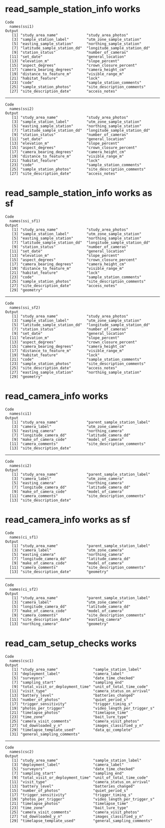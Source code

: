 # read_sample_station_info works

    Code
      names(ssi1)
    Output
       [1] "study_area_name"             "study_area_photos"          
       [3] "sample_station_label"        "utm_zone_sample_station"    
       [5] "easting_sample_station"      "northing_sample_station"    
       [7] "latitude_sample_station_dd"  "longitude_sample_station_dd"
       [9] "station_status"              "number_of_cameras"          
      [11] "set_date"                    "general_location"           
      [13] "elevation_m"                 "slope_percent"              
      [15] "aspect_degrees"              "crown_closure_percent"      
      [17] "camera_bearing_degrees"      "camera_height_cm"           
      [19] "distance_to_feature_m"       "visible_range_m"            
      [21] "habitat_feature"             "lock"                       
      [23] "code"                        "sample_station_comments"    
      [25] "sample_station_photos"       "site_description_comments"  
      [27] "site_description_date"       "access_notes"               

---

    Code
      names(ssi2)
    Output
       [1] "study_area_name"             "study_area_photos"          
       [3] "sample_station_label"        "utm_zone_sample_station"    
       [5] "easting_sample_station"      "northing_sample_station"    
       [7] "latitude_sample_station_dd"  "longitude_sample_station_dd"
       [9] "station_status"              "number_of_cameras"          
      [11] "set_date"                    "general_location"           
      [13] "elevation_m"                 "slope_percent"              
      [15] "aspect_degrees"              "crown_closure_percent"      
      [17] "camera_bearing_degrees"      "camera_height_cm"           
      [19] "distance_to_feature_m"       "visible_range_m"            
      [21] "habitat_feature"             "lock"                       
      [23] "code"                        "sample_station_comments"    
      [25] "sample_station_photos"       "site_description_comments"  
      [27] "site_description_date"       "access_notes"               

# read_sample_station_info works as sf

    Code
      names(ssi_sf1)
    Output
       [1] "study_area_name"             "study_area_photos"          
       [3] "sample_station_label"        "utm_zone_sample_station"    
       [5] "easting_sample_station"      "northing_sample_station"    
       [7] "latitude_sample_station_dd"  "longitude_sample_station_dd"
       [9] "station_status"              "number_of_cameras"          
      [11] "set_date"                    "general_location"           
      [13] "elevation_m"                 "slope_percent"              
      [15] "aspect_degrees"              "crown_closure_percent"      
      [17] "camera_bearing_degrees"      "camera_height_cm"           
      [19] "distance_to_feature_m"       "visible_range_m"            
      [21] "habitat_feature"             "lock"                       
      [23] "code"                        "sample_station_comments"    
      [25] "sample_station_photos"       "site_description_comments"  
      [27] "site_description_date"       "access_notes"               
      [29] "geometry"                   

---

    Code
      names(ssi_sf2)
    Output
       [1] "study_area_name"             "study_area_photos"          
       [3] "sample_station_label"        "utm_zone_sample_station"    
       [5] "latitude_sample_station_dd"  "longitude_sample_station_dd"
       [7] "station_status"              "number_of_cameras"          
       [9] "set_date"                    "general_location"           
      [11] "elevation_m"                 "slope_percent"              
      [13] "aspect_degrees"              "crown_closure_percent"      
      [15] "camera_bearing_degrees"      "camera_height_cm"           
      [17] "distance_to_feature_m"       "visible_range_m"            
      [19] "habitat_feature"             "lock"                       
      [21] "code"                        "sample_station_comments"    
      [23] "sample_station_photos"       "site_description_comments"  
      [25] "site_description_date"       "access_notes"               
      [27] "easting_sample_station"      "northing_sample_station"    
      [29] "geometry"                   

# read_camera_info works

    Code
      names(ci1)
    Output
       [1] "study_area_name"             "parent_sample_station_label"
       [3] "camera_label"                "utm_zone_camera"            
       [5] "easting_camera"              "northing_camera"            
       [7] "longitude_camera_dd"         "latitude_camera_dd"         
       [9] "make_of_camera_code"         "model_of_camera"            
      [11] "camera_comments"             "site_description_comments"  
      [13] "site_description_date"      

---

    Code
      names(ci2)
    Output
       [1] "study_area_name"             "parent_sample_station_label"
       [3] "camera_label"                "utm_zone_camera"            
       [5] "easting_camera"              "northing_camera"            
       [7] "longitude_camera_dd"         "latitude_camera_dd"         
       [9] "make_of_camera_code"         "model_of_camera"            
      [11] "camera_comments"             "site_description_comments"  
      [13] "site_description_date"      

# read_camera_info works as sf

    Code
      names(ci_sf1)
    Output
       [1] "study_area_name"             "parent_sample_station_label"
       [3] "camera_label"                "utm_zone_camera"            
       [5] "easting_camera"              "northing_camera"            
       [7] "longitude_camera_dd"         "latitude_camera_dd"         
       [9] "make_of_camera_code"         "model_of_camera"            
      [11] "camera_comments"             "site_description_comments"  
      [13] "site_description_date"       "geometry"                   

---

    Code
      names(ci_sf2)
    Output
       [1] "study_area_name"             "parent_sample_station_label"
       [3] "camera_label"                "utm_zone_camera"            
       [5] "longitude_camera_dd"         "latitude_camera_dd"         
       [7] "make_of_camera_code"         "model_of_camera"            
       [9] "camera_comments"             "site_description_comments"  
      [11] "site_description_date"       "easting_camera"             
      [13] "northing_camera"             "geometry"                   

# read_cam_setup_checks works

    Code
      names(csc1)
    Output
       [1] "study_area_name"                "sample_station_label"          
       [3] "deployment_label"               "camera_label"                  
       [5] "surveyors"                      "date_time_checked"             
       [7] "sampling_start"                 "sampling_end"                  
       [9] "total_visit_or_deployment_time" "unit_of_total_time_code"       
      [11] "visit_type"                     "camera_status_on_arrival"      
      [13] "battery_level"                  "batteries_changed"             
      [15] "number_of_photos"               "quiet_period_s"                
      [17] "trigger_sensitivity"            "trigger_timing_s"              
      [19] "photos_per_trigger"             "video_length_per_trigger_s"    
      [21] "timelapse_photos"               "timelapse_time"                
      [23] "time_zone"                      "bait_lure_type"                
      [25] "camera_visit_comments"          "camera_visit_photos"           
      [27] "sd_downloaded_y_n"              "images_classified_y_n"         
      [29] "timelapse_template_used"        "data_qc_complete"              
      [31] "general_sampling_comments"     

---

    Code
      names(csc2)
    Output
       [1] "study_area_name"                "sample_station_label"          
       [3] "deployment_label"               "camera_label"                  
       [5] "surveyors"                      "date_time_checked"             
       [7] "sampling_start"                 "sampling_end"                  
       [9] "total_visit_or_deployment_time" "unit_of_total_time_code"       
      [11] "visit_type"                     "camera_status_on_arrival"      
      [13] "battery_level"                  "batteries_changed"             
      [15] "number_of_photos"               "quiet_period_s"                
      [17] "trigger_sensitivity"            "trigger_timing_s"              
      [19] "photos_per_trigger"             "video_length_per_trigger_s"    
      [21] "timelapse_photos"               "timelapse_time"                
      [23] "time_zone"                      "bait_lure_type"                
      [25] "camera_visit_comments"          "camera_visit_photos"           
      [27] "sd_downloaded_y_n"              "images_classified_y_n"         
      [29] "timelapse_template_used"        "general_sampling_comments"     

